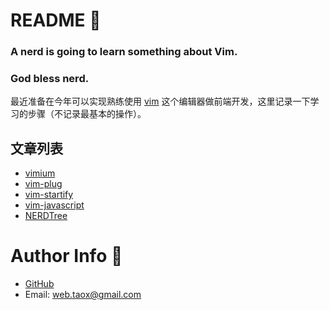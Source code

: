 # README 📑

### **A nerd is going to learn something about Vim.**

### **God bless nerd.**

最近准备在今年可以实现熟练使用 [vim](https://www.vim.org) 这个编辑器做前端开发，这里记录一下学习的步骤（不记录最基本的操作）。

## 文章列表

* [vimium](./documents/vimium.md)
* [vim-plug](./documents/vim-plug.md)
* [vim-startify](./documents/vim-startify.md)
* [vim-javascript](./documents/vim-javascript.md)
* [NERDTree](./documents/nerdtree.md)

# Author Info 🦉

* [GitHub](https://github.com/Tao-Quixote)
* Email: <web.taox@gmail.com>

